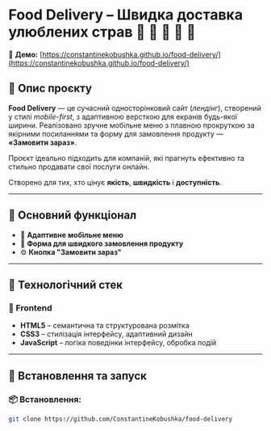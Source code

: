 # Food Delivery – Швидка доставка улюблених страв 🥗 🍜 🥡 🚴 🚚

🔗 **Демо:** [https://constantinekobushka.github.io/food-delivery/](https://constantinekobushka.github.io/food-delivery/)

## 🔎 Опис проєкту

**Food Delivery** — це сучасний односторінковий сайт (_лендінг_), створений у стилі _mobile-first_, з адаптивною версткою для екранів будь-якої ширини. Реалізовано зручне мобільне меню з плавною прокруткою за якірними посиланнями та форму для замовлення продукту — **«Замовити зараз»**.

Проєкт ідеально підходить для компаній, які прагнуть ефективно та стильно продавати свої послуги онлайн.

Створено для тих, хто цінує **якість**, **швидкість** і **доступність**.

---

## 🌟 Основний функціонал

- 📱 **Адаптивне мобільне меню**
- 📨 **Форма для швидкого замовлення продукту**
- ⚙️ **Кнопка "Замовити зараз"**

---

## 🧰 Технологічний стек

### 🔨 Frontend

- **HTML5** – семантична та структурована розмітка
- **CSS3** – стилізація інтерфейсу, адаптивний дизайн
- **JavaScript** – логіка поведінки інтерфейсу, обробка подій

---

## 🚀 Встановлення та запуск

### 📦 Встановлення:

```bash
git clone https://github.com/ConstantineKobushka/food-delivery
```
